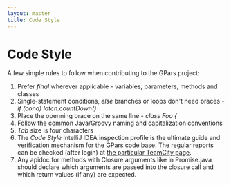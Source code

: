 ```yaml
---
layout: master
title: Code Style
---
```


# Code Style

A few simple rules to follow when contributing to the GPars project:

1. Prefer _final_ wherever applicable - variables, parameters, methods and classes
1. Single-statement conditions, _else_ branches or loops don't need braces - _if (cond) latch.countDown()_
1. Place the openning brace on the same line - _class Foo {_
1. Follow the common Java/Groovy naming and capitalization conventions
1. _Tab_ size is four characters
1. The _Code Style_ IntelliJ IDEA inspection profile is the ultimate guide and verification mechanism for the GPars code base. The regular reports can be checked (after login) at [the particular TeamCity page](http://teamcity.jetbrains.com/viewType.html?buildTypeId=bt183&tab=buildTypeStatusDiv).
1. Any apidoc for methods with Closure arguments like in Promise.java should declare which arguments are passed into the closure call and which return values (if any) are expected.
